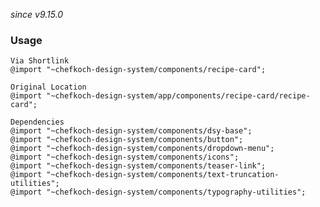 *since v9.15.0*

### Usage  
    
    Via Shortlink
    @import "~chefkoch-design-system/components/recipe-card";
  
    Original Location
    @import "~chefkoch-design-system/app/components/recipe-card/recipe-card";

    Dependencies
    @import "~chefkoch-design-system/components/dsy-base";
    @import "~chefkoch-design-system/components/button";
    @import "~chefkoch-design-system/components/dropdown-menu";
    @import "~chefkoch-design-system/components/icons";
    @import "~chefkoch-design-system/components/teaser-link";
    @import "~chefkoch-design-system/components/text-truncation-utilities";
    @import "~chefkoch-design-system/components/typography-utilities";